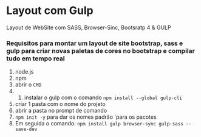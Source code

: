 # Layout com Gulp
 Layout de WebSite com SASS, Browser-Sinc, Bootsratp 4 & GULP

### Requisitos para montar um layout de site bootstrap, sass e gulp para criar novas paletas de cores no bootstrap e compilar tudo em tempo real

1. node.js
1. npm 
1. abrir o `CMD`
1. 1. instalar o gulp com o comando `npm install --global gulp-cli `
1. criar 1 pasta com o nome do projeto
1. abrir a pasta no prompt de comando
1. `npm init -y` para dar os nomes padrão ´para os pacotes
1. Em seguida o comando: `npm install gulp browser-sync gulp-sass --save-dev`  